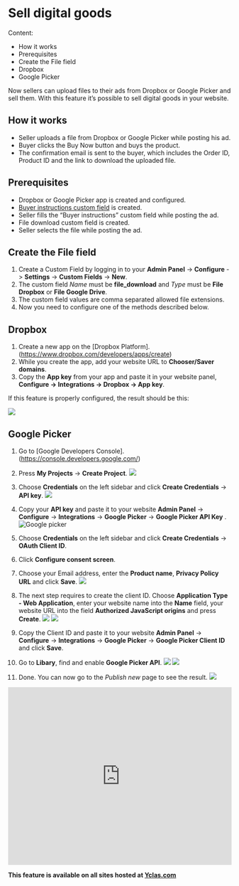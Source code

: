 # Sell digital goods
Content:
-   How it works
-   Prerequisites
-   Create the File field
-   Dropbox
-   Google Picker

Now sellers can upload files to their ads from Dropbox or Google Picker and sell them. With this feature it’s possible to sell digital goods in your website.

## How it works

-   Seller uploads a file from Dropbox or Google Picker while posting his ad.
-   Buyer clicks the Buy Now button and buys the product.
-   The confirmation email is sent to the buyer, which includes the Order ID, Product ID and the link to download the uploaded file.

## Prerequisites

-   Dropbox  or  Google Picker app is created and configured.
-   [Buyer instructions custom field](Custom-fields-buyer-instructions.md)  is created.
-   Seller fills the “Buyer instructions” custom field while posting the ad.
-   File download custom field  is created.
-   Seller selects the file while posting the ad.

## Create the File field

1.  Create a Custom Field by logging in to your **Admin Panel** -> **Configure** -> **Settings** -> **Custom Fields** -> **New**.
2.  The custom field  _Name_  must be  **file_download**  and  _Type_  must be  **File Dropbox**  or  **File Google Drive**.
3.  The custom field values are comma separated allowed file extensions.
4.  Now you need to configure one of the methods described below.



## Dropbox

1.  Create a new app on the  [Dropbox Platform].(https://www.dropbox.com/developers/apps/create)
2.  While you create the app, add your website URL to  **Chooser/Saver domains**.
3.  Copy the  **App key**  from your app and paste it in your website panel,  **Configure -> Integrations -> Dropbox -> App key**.

If this feature is properly configured, the result should be this:

![](https://github.com/yclas/guides/blob/master/images/newcustomfield2.png)


## Google Picker

1. Go to  [Google Developers Console].(https://console.developers.google.com/)
2. Press  **My Projects**  ->  **Create Project**.
![](https://github.com/yclas/guides/blob/master/images/newcustomfield3.png)

3. Choose  **Credentials**  on the left sidebar and click  **Create Credentials**  ->  **API key**.
![](https://github.com/yclas/guides/blob/master/images/newcustomfield4.png)

4. Copy your  **API key**  and paste it to your website  **Admin Panel** ->  **Configure**  ->  **Integrations**  ->  **Google Picker**  ->  **Google Picker API Key** .[](https://github.com/yclas/guides/blob/master/images/ncs5.png)
![Google picker](https://raw.githubusercontent.com/yclas/guides/master/images/google%20picker.png)

5. Choose  **Credentials**  on the left sidebar and click  **Create Credentials**  ->  **OAuth Client ID**.
6. Click  **Configure consent screen**.


7. Choose your Email address, enter the  **Product name**,  **Privacy Policy URL**  and click  **Save**.
![](https://github.com/yclas/guides/blob/master/images/ncf9.png)

8. The next step requires to create the client ID. Choose  **Application Type - Web Application**, enter your website name into the  **Name**  field, your website URL into the field  **Authorized JavaScript origins**  and press  **Create**.
![](https://github.com/yclas/guides/blob/master/images/ncf10.png)
![](https://github.com/yclas/guides/blob/master/images/ncf12.png)

11. Copy the Client ID and paste it to your website  **Admin Panel** -> **Configure**  ->  **Integrations**  ->  **Google Picker**  ->  **Google Picker Client ID**  and click   **Save**.


10. Go to  **Libary**, find and enable  **Google Picker API**.
![](https://github.com/yclas/guides/blob/master/images/ncf14.png)
![](https://github.com/yclas/guides/blob/master/images/ncf15.png)

11. Done. You can now go to the  _Publish new_  page to see the result.
![](https://github.com/yclas/guides/blob/master/images/ncf16.png)


<iframe width="100%" height="400px" src="https://www.youtube.com/embed/gORn84BZ6gE" title="Yclas video" frameborder="0" allow="accelerometer; autoplay; clipboard-write; encrypted-media; gyroscope; picture-in-picture" allowfullscreen></iframe>
 

**This feature is available on all sites hosted at  [Yclas.com](https://yclas.com/)**

